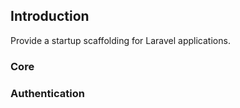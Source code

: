 ## Introduction

Provide a startup scaffolding for Laravel applications.

### Core

### Authentication